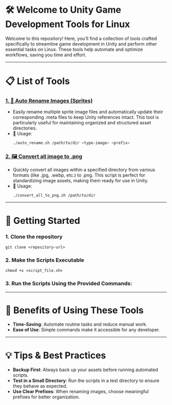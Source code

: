 # 🛠️ Welcome to Unity Game Development Tools for Linux

Welcome to this repository! Here, you’ll find a collection of tools crafted specifically to streamline game development in Unity and perform other essential tasks on Linux. These tools help automate and optimize workflows, saving you time and effort.

--------------------------

# 📋 List of Tools

### [1. 🔄 Auto Rename Images (Sprites)](./auto_rename.sh)
- Easily rename multiple sprite image files and automatically update their corresponding .meta files to keep Unity references intact. This tool is particularly useful for maintaining organized and structured asset directories.
- 🚀 Usage:
  ``` bash
  ./auto_rename.sh /path/to/dir <type-image> <prefix>
  ```

### [2. 🖼️ Convert all image to .png](./convert_all_to_png.sh)
- Quickly convert all images within a specified directory from various formats (like .jpg, .webp, etc.) to .png. This script is perfect for standardizing image assets, making them ready for use in Unity.
- 🚀 Usage:
    ``` bash
    ./convert_all_to_png.sh /path/to/dir
    ```

--------------------------

# 📂 Getting Started

### 1. Clone the repository
``` git bash
git clone <repository-url>
```

### 2. Make the Scripts Executable
```
chmod +x <script_file.sh>
```

### 3. Run the Scripts Using the Provided Commands:

--------------------------

# 🌟 Benefits of Using These Tools
- **Time-Saving**: Automate routine tasks and reduce manual work.
- **Ease of Use**: Simple commands make it accessible for any developer.

--------------------------

# 💡 Tips & Best Practices
- **Backup First**: Always back up your assets before running automated scripts.
- **Test in a Small Directory**: Run the scripts in a test directory to ensure they behave as expected.
- **Use Clear Prefixes**: When renaming images, choose meaningful prefixes for better organization.
